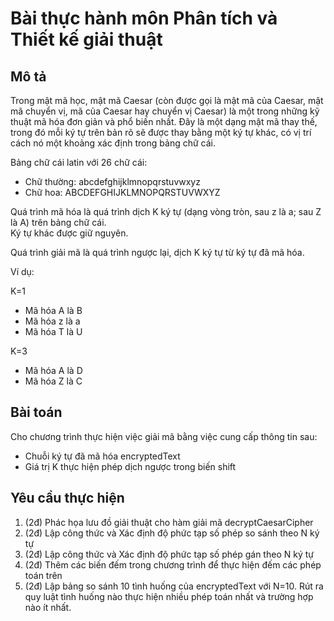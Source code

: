 
# Bài thực hành môn Phân tích và Thiết kế giải thuật

## Mô tả 

Trong mật mã học, mật mã Caesar (còn được gọi là mật mã của Caesar, mật mã chuyển vị, mã của Caesar hay chuyển vị Caesar) là một trong những kỹ thuật mã hóa đơn giản và phổ biến nhất. 
Đây là một dạng mật mã thay thế, trong đó mỗi ký tự trên bản rõ sẽ được thay bằng một ký tự khác, có vị trí cách nó một khoảng xác định trong bảng chữ cái.

Bảng chữ cái latin với 26 chữ cái: 
- Chữ thường:  abcdefghijklmnopqrstuvwxyz
- Chữ hoa: ABCDEFGHIJKLMNOPQRSTUVWXYZ 

Quá trình mã hóa là quá trình dịch K ký tự (dạng vòng tròn, sau z là a; sau Z là A) trên bảng chữ cái.  
Ký tự khác được giữ nguyên. 

Quá trình giải mã là quá trình ngược lại, dịch K ký tự từ ký tự đã mã hóa.

Ví dụ:  

K=1   
- Mã hóa A là B
- Mã hóa z là a
- Mã hóa T là U

K=3
- Mã hóa A là D
- Mã hóa Z là C


## Bài toán

Cho chương trình thực hiện việc giải mã bằng việc cung cấp thông tin sau:  
- Chuỗi ký tự đã mã hóa  encryptedText 
- Giá trị K thực hiện phép dịch ngược trong biến shift  

## Yêu cầu thực hiện 
1. (2đ) Phác họa lưu đồ giải thuật cho hàm giải mã  decryptCaesarCipher
2. (2đ) Lập công thức và Xác định độ phức tạp số phép so sánh theo N ký tự
3. (2đ) Lập công thức và Xác định độ phức tạp số phép gán theo N ký tự
4. (2đ) Thêm các biến đếm trong chương trình để thực hiện đếm các phép toán trên
5. (2đ) Lập bảng so sánh 10 tình huống của encryptedText với N=10. Rút ra quy luật tình huống nào thực hiện nhiều phép toán nhất và trường hợp nào ít nhất.
   


